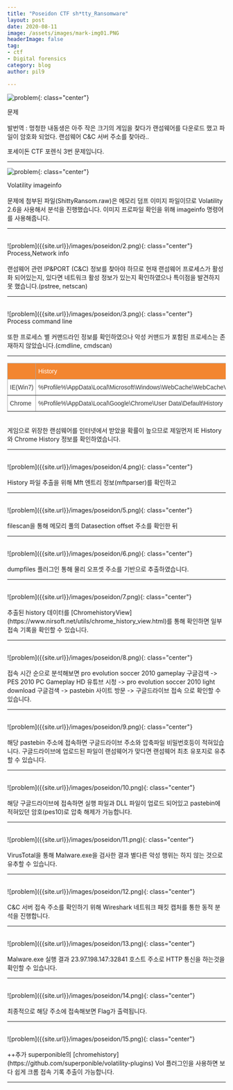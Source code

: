 ```yaml
---
title: "Poseidon CTF sh*tty_Ransomware"
layout: post
date: 2020-08-11
image: /assets/images/mark-img01.PNG
headerImage: false
tag:
- ctf
- Digital forensics
category: blog
author: pil9

---
```

 
![problem]({{site.url}}/images/poseidon/0.PNG){: class="center"}
<figcaption class="caption">문제</figcaption>  
<br>
발번역 : 멍청한 내동생은 아주 작은 크기의 게임을 찾다가 랜섬웨어를 다운로드 했고 파일이 암호화 되었다.
랜섬웨어 C&C 서버 주소를 찾아라..

포세이돈 CTF 포렌식 3번 문제입니다.

---
 
![problem]({{site.url}}/images/poseidon/1.png){: class="center"}
<figcaption class="caption">Volatility imageinfo</figcaption>  
<br>
문제에 첨부된 파일(ShittyRansom.raw)은 메모리 덤프 이미지 파일이므로 Volatility 2.6을 사용해서 분석을 진행했습니다. 이미지 프로파일 확인을 위해 imageinfo 명령어를 사용해줍니다.

---
<br>
![problem]({{site.url}}/images/poseidon/2.png){: class="center"}
<figcaption class="caption">Process,Network info</figcaption>  
<br>
랜섬웨어 관련 IP&PORT (C&C) 정보를 찾아야 하므로 현재 랜섬웨어 프로세스가 활성화 되어있는지, 있다면 네트워크 활성 정보가 있는지 확인하였으나 특이점을 발견하지 못 했습니다.(pstree, netscan)

---
<br>
![problem]({{site.url}}/images/poseidon/3.png){: class="center"}
<figcaption class="caption">Process command line</figcaption>  
<br>
또한 프로세스 별 커맨드라인 정보를 확인하였으나 악성 커맨드가 포함된 프로세스는 존재하지 않았습니다.(cmdline, cmdscan)

---

<style type="text/css">
.tg  {border-collapse:collapse;border-color:#aaa;border-spacing:0;}
.tg td{background-color:#fff;border-color:#aaa;border-style:solid;border-width:1px;color:#333;
  font-family:Arial, sans-serif;font-size:14px;overflow:hidden;padding:10px 5px;word-break:normal;}
.tg th{background-color:#f38630;border-color:#aaa;border-style:solid;border-width:1px;color:#fff;
  font-family:Arial, sans-serif;font-size:14px;font-weight:normal;overflow:hidden;padding:10px 5px;word-break:normal;}
.tg .tg-0pky{border-color:inherit;text-align:left;vertical-align:top}
</style>
<table class="tg">
<thead>
  <tr>
    <th class="tg-0pky"></th>
    <th class="tg-0pky">History</th>
  </tr>
</thead>
<tbody>
  <tr>
    <td class="tg-0pky">IE(Win7)</td>
    <td class="tg-0pky">%Profile%\AppData\Local\Microsoft\Windows\WebCache\WebCacheV01.dat</td>
  </tr>
  <tr>
    <td class="tg-0pky">Chrome</td>
    <td class="tg-0pky">%Profile%\AppData\Local\Google\Chrome\User Data\Default\History</td>
  </tr>
</tbody>
</table>

<br>
게임으로 위장한 랜섬웨어를 인터넷에서 받았을 확률이 높으므로 제일먼저 IE History 와 Chrome History 정보를 확인하였습니다.

---
<br>
![problem]({{site.url}}/images/poseidon/4.png){: class="center"}
<figcaption class="caption"></figcaption>  
<br>
History 파일 추출을 위해 Mft 엔트리 정보(mftparser)를 확인하고

---
<br>
![problem]({{site.url}}/images/poseidon/5.png){: class="center"}
<figcaption class="caption"></figcaption>  
<br>
filescan을 통해 메모리 풀의 Datasection offset 주소를 확인한 뒤

---
<br>
![problem]({{site.url}}/images/poseidon/6.png){: class="center"}
<figcaption class="caption"></figcaption>  
<br>
dumpfiles 플러그인 통해 물리 오프셋 주소를 기반으로 추출하였습니다.

---
<br>
![problem]({{site.url}}/images/poseidon/7.png){: class="center"}
<figcaption class="caption"></figcaption>  
<br>
추출된 history 데이터를 [ChromehistoryView](https://www.nirsoft.net/utils/chrome_history_view.html)를 통해 확인하면 일부 접속 기록을 확인할 수 있습니다.


---
<br>
![problem]({{site.url}}/images/poseidon/8.png){: class="center"}
<figcaption class="caption"></figcaption>  
<br>
접속 시간 순으로 분석해보면 pro evolution soccer 2010 gameplay 구글검색 -> PES 2010 PC Gameplay HD 유튜브 시청 -> pro evolution soccer 2010 light download 구글검색 -> pastebin 사이트 방문 -> 구글드라이브 접속 으로 확인할 수 있습니다.

---
<br>
![problem]({{site.url}}/images/poseidon/9.png){: class="center"}
<figcaption class="caption"></figcaption>  
<br>
해당 pastebin 주소에 접속하면 구글드라이브 주소와 압축파일 비밀번호등이 적혀있습니다.
구글드라이브에 업로드된 파일이 랜섬웨어가 맞다면 랜섬웨어 최초 유포지로 유추할 수 있습니다.

---
<br>
![problem]({{site.url}}/images/poseidon/10.png){: class="center"}
<figcaption class="caption"></figcaption>  
<br>
해당 구글드라이브에 접속하면 실행 파일과 DLL 파일이 업로드 되어있고 pastebin에 적혀있던 암호(pes10)로 압축 해제가 가능합니다.

---
<br>
![problem]({{site.url}}/images/poseidon/11.png){: class="center"}
<figcaption class="caption"></figcaption>  
<br>
VirusTotal을 통해 Malware.exe을 검사한 결과 별다른 악성 행위는 하지 않는 것으로 유추할 수 있습니다.

---
<br>
![problem]({{site.url}}/images/poseidon/12.png){: class="center"}
<figcaption class="caption"></figcaption>  
<br>
C&C 서버 접속 주소를 확인하기 위해 Wireshark 네트워크 패킷 캡처를 통한 동적 분석을 진행합니다.

---

<br>
![problem]({{site.url}}/images/poseidon/13.png){: class="center"}
<figcaption class="caption"></figcaption>  
<br>
Malware.exe 실행 결과 23.97.198.147:32841 호스트 주소로 HTTP 통신을 하는것을 확인할 수 있습니다.

---
<br>
![problem]({{site.url}}/images/poseidon/14.png){: class="center"}
<figcaption class="caption"></figcaption>  
<br>
최종적으로 해당 주소에 접속해보면 Flag가 출력됩니다.

---

<br>
![problem]({{site.url}}/images/poseidon/15.png){: class="center"}
<figcaption class="caption"></figcaption>  
<br>
++추가
superponible의 [chromehistory](https://github.com/superponible/volatility-plugins) Vol 플러그인을 사용하면 보다 쉽게 크롬 접속 기록 추출이 가능합니다.

---